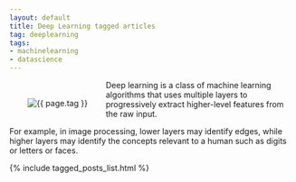 ```yaml
---
layout: default
title: Deep Learning tagged articles
tag: deeplearning
tags:
- machinelearning
- datascience
---
```


<div style="float: left; margin: 2.0rem;">
	<img src="/public/images/{{ page.tag }}.png" style="max-width: 10rem;" alt="{{ page.tag }}" />
</div>


<p>Deep learning is a class of machine learning algorithms that uses multiple layers to progressively extract higher-level features from the raw input.</p>

<p>For example, in image processing, lower layers may identify edges, while higher layers may identify the concepts relevant to a human such as digits or letters or faces.</p>

{% include tagged_posts_list.html %}
